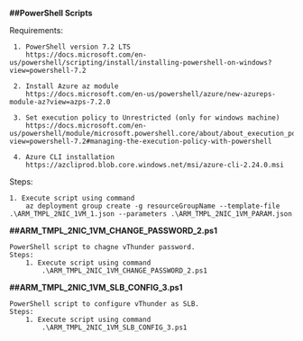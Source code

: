 **##PowerShell Scripts**

Requirements:

     1. PowerShell version 7.2 LTS
	    https://docs.microsoft.com/en-us/powershell/scripting/install/installing-powershell-on-windows?view=powershell-7.2
		
     2. Install Azure az module
        https://docs.microsoft.com/en-us/powershell/azure/new-azureps-module-az?view=azps-7.2.0
     
     3. Set execution policy to Unrestricted (only for windows machine)
        https://docs.microsoft.com/en-us/powershell/module/microsoft.powershell.core/about/about_execution_policies?view=powershell-7.2#managing-the-execution-policy-with-powershell
		
	 4. Azure CLI installation
		https://azcliprod.blob.core.windows.net/msi/azure-cli-2.24.0.msi

Steps: 

    1. Execute script using command
        az deployment group create -g resourceGroupName --template-file .\ARM_TMPL_2NIC_1VM_1.json --parameters .\ARM_TMPL_2NIC_1VM_PARAM.json

**##ARM_TMPL_2NIC_1VM_CHANGE_PASSWORD_2.ps1**

    PowerShell script to chagne vThunder password.
    Steps:
        1. Execute script using command
            .\ARM_TMPL_2NIC_1VM_CHANGE_PASSWORD_2.ps1

**##ARM_TMPL_2NIC_1VM_SLB_CONFIG_3.ps1**

    PowerShell script to configure vThunder as SLB.
    Steps:
        1. Execute script using command
            .\ARM_TMPL_2NIC_1VM_SLB_CONFIG_3.ps1
